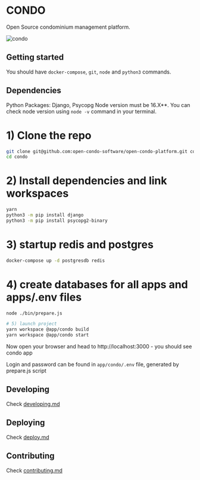 # CONDO

Open Source condominium management platform.

![condo](./docs/images/screen1.png)

## Getting started

You should have `docker-compose`, `git`, `node` and `python3` commands.

## Dependencies
Python Packages: Django, Psycopg
Node version must be 16.X**. You can check node version using `node -v` command in your terminal.


# 1) Clone the repo
```bash
git clone git@github.com:open-condo-software/open-condo-platform.git condo
cd condo
```

# 2) Install dependencies and link workspaces
```bash
yarn
python3 -m pip install django
python3 -m pip install psycopg2-binary
```

# 3) startup redis and postgres
```bash
docker-compose up -d postgresdb redis
```

# 4) create databases for all apps and apps/.env files
```bash
node ./bin/prepare.js
```

```bash
# 5) launch project
yarn workspace @app/condo build
yarn workspace @app/condo start
```

Now open your browser and head to http://localhost:3000 - you should see condo app

Login and password can be found in `app/condo/.env` file, generated by prepare.js script

## Developing

Check [developing.md](docs/develop.md)

## Deploying

Check [deploy.md](docs/deploy.md)

## Contributing

Check [contributing.md](docs/contributing.md)
